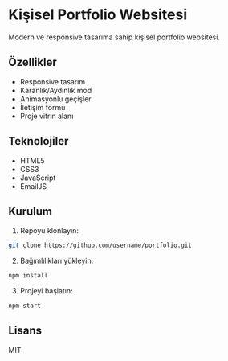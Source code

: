 # Kişisel Portfolio Websitesi

Modern ve responsive tasarıma sahip kişisel portfolio websitesi.

## Özellikler

- Responsive tasarım
- Karanlık/Aydınlık mod
- Animasyonlu geçişler
- İletişim formu
- Proje vitrin alanı

## Teknolojiler

- HTML5
- CSS3
- JavaScript
- EmailJS

## Kurulum

1. Repoyu klonlayın:
```bash
git clone https://github.com/username/portfolio.git
```

2. Bağımlılıkları yükleyin:
```bash
npm install
```

3. Projeyi başlatın:
```bash
npm start
```

## Lisans

MIT 